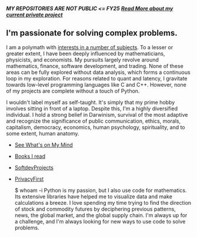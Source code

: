 ***MY REPOSITORIES ARE NOT PUBLIC <= FY25***
***[Read More about my current private project](https://1darshanpatil.github.io/blog/privacyFolds/crudeprivacy.html)***

## I'm passionate for solving complex problems.

I am a polymath with [interests in a number of subjects](./images/subjects.png). To a lesser or greater extent, I have been deeply influenced by mathematicians, physicists, and economists. My pursuits largely revolve around mathematics, finance, software development, and trading. None of these areas can be fully explored without data analysis, which forms a continuous loop in my exploration. For reasons related to quant and latency, I gravitate towards low-level programming languages like C and C++. However, none of my projects are complete without a touch of Python.

I wouldn't label myself as self-taught. It's simply that my prime hobby involves sitting in front of a laptop. Despite this, I'm a highly diversified individual. I hold a strong belief in Darwinism, survival of the most adaptive and recognize the significance of public communication, ethics, morals, capitalism, democracy, economics, human psychology, spirituality, and to some extent, human anatomy.


- [See What's on My Mind](https://1darshanpatil.github.io/blog)
- [Books I read](https://drshnp.com/books.html)
- [SoftdevProjects](https://drshnp.com/currentproj.html)
- [PrivacyFirst](https://1darshanpatil.github.io/blog/privacyFolds/crudeprivacy.html)





    $ whoam -i
    Python is my passion, but I also use code for mathematics. Its extensive libraries have helped me to visualize data
    and make calculations a breeze. I love spending my time trying to find the direction of stock and commodity futures
    by deciphering previous patterns, news, the global market, and the global supply chain. I'm always up for a challenge,
    and I'm always looking for new ways to use code to solve problems.
